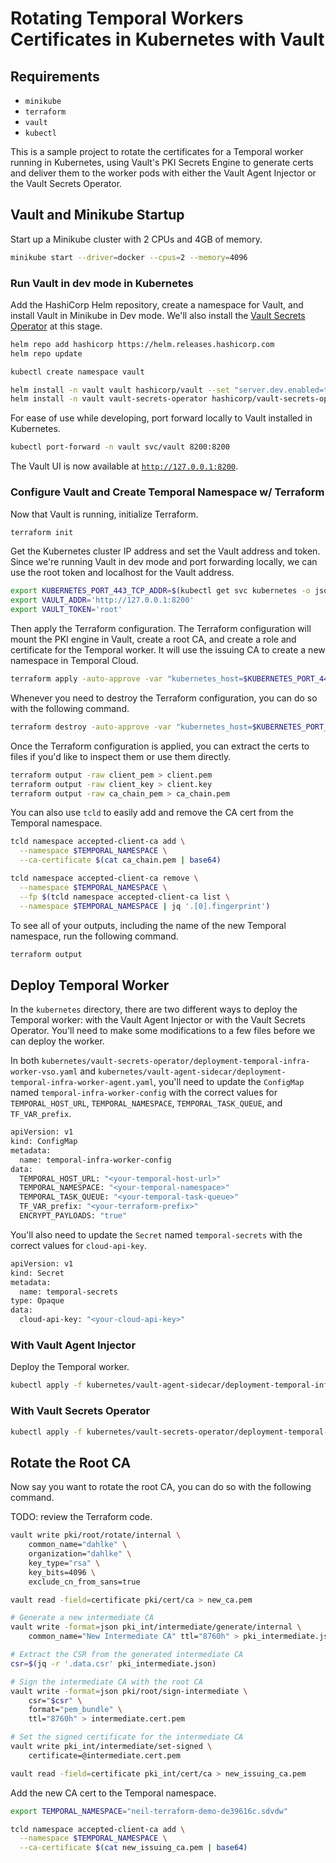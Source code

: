 # Rotating Temporal Workers Certificates in Kubernetes with Vault

## Requirements

- `minikube`
- `terraform`
- `vault`
- `kubectl`

This is a sample project to rotate the certificates for a Temporal worker running in Kubernetes,
using Vault's PKI Secrets Engine to generate certs and deliver them to the worker pods with either
the Vault Agent Injector or the Vault Secrets Operator.

## Vault and Minikube Startup

Start up a Minikube cluster with 2 CPUs and 4GB of memory.

```bash
minikube start --driver=docker --cpus=2 --memory=4096
```

### Run Vault in dev mode in Kubernetes

Add the HashiCorp Helm repository, create a namespace for Vault, and install Vault in Minikube in
Dev mode. We'll also install the [Vault Secrets Operator](https://github.com/hashicorp/vault-secrets-operator)
at this stage.

```bash
helm repo add hashicorp https://helm.releases.hashicorp.com
helm repo update

kubectl create namespace vault

helm install -n vault vault hashicorp/vault --set "server.dev.enabled=true"
helm install -n vault vault-secrets-operator hashicorp/vault-secrets-operator
```

For ease of use while developing, port forward locally to Vault installed in Kubernetes.

```bash
kubectl port-forward -n vault svc/vault 8200:8200
```

The Vault UI is now available at [`http://127.0.0.1:8200`](http://127.0.0.1:8200).

### Configure Vault and Create Temporal Namespace w/ Terraform

Now that Vault is running, initialize Terraform.

```bash
terraform init
```

Get the Kubernetes cluster IP address and set the Vault address and token. Since we're running Vault
in dev mode and port forwarding locally, we can use the root token and localhost for the Vault address.

```bash
export KUBERNETES_PORT_443_TCP_ADDR=$(kubectl get svc kubernetes -o jsonpath='{.spec.clusterIP}')
export VAULT_ADDR='http://127.0.0.1:8200'
export VAULT_TOKEN='root'
```

Then apply the Terraform configuration. The Terraform configuration will mount the PKI engine in Vault,
create a root CA, and create a role and certificate for the Temporal worker. It will use the issuing
CA to create a new namespace in Temporal Cloud.

```bash
terraform apply -auto-approve -var "kubernetes_host=$KUBERNETES_PORT_443_TCP_ADDR"
```

Whenever you need to destroy the Terraform configuration, you can do so with the following command.

```bash
terraform destroy -auto-approve -var "kubernetes_host=$KUBERNETES_PORT_443_TCP_ADDR"
```

Once the Terraform configuration is applied, you can extract the certs to files if you'd like to
inspect them or use them directly.

```bash
terraform output -raw client_pem > client.pem
terraform output -raw client_key > client.key
terraform output -raw ca_chain_pem > ca_chain.pem
```

You can also use `tcld` to easily add and remove the CA cert from the Temporal namespace.

```bash
tcld namespace accepted-client-ca add \
  --namespace $TEMPORAL_NAMESPACE \
  --ca-certificate $(cat ca_chain.pem | base64)

tcld namespace accepted-client-ca remove \
  --namespace $TEMPORAL_NAMESPACE \
  --fp $(tcld namespace accepted-client-ca list \
  --namespace $TEMPORAL_NAMESPACE | jq '.[0].fingerprint')
```

To see all of your outputs, including the name of the new Temporal namespace, run the following command.

```bash
terraform output
```

## Deploy Temporal Worker

In the `kubernetes` directory, there are two different ways to deploy the Temporal worker: with the
Vault Agent Injector or with the Vault Secrets Operator. You'll need to make some modifications to
a few files before we can deploy the worker.

In both `kubernetes/vault-secrets-operator/deployment-temporal-infra-worker-vso.yaml` and
`kubernetes/vault-agent-sidecar/deployment-temporal-infra-worker-agent.yaml`, you'll need to update
the `ConfigMap` named `temporal-infra-worker-config` with the correct values for `TEMPORAL_HOST_URL`,
`TEMPORAL_NAMESPACE`, `TEMPORAL_TASK_QUEUE`, and `TF_VAR_prefix`.

```bash
apiVersion: v1
kind: ConfigMap
metadata:
  name: temporal-infra-worker-config
data:
  TEMPORAL_HOST_URL: "<your-temporal-host-url>"
  TEMPORAL_NAMESPACE: "<your-temporal-namespace>"
  TEMPORAL_TASK_QUEUE: "<your-temporal-task-queue>"
  TF_VAR_prefix: "<your-terraform-prefix>"
  ENCRYPT_PAYLOADS: "true"
```

You'll also need to update the `Secret` named `temporal-secrets` with the correct values for
`cloud-api-key`.

```bash
apiVersion: v1
kind: Secret
metadata:
  name: temporal-secrets
type: Opaque
data:
  cloud-api-key: "<your-cloud-api-key>"
```

### With Vault Agent Injector

Deploy the Temporal worker.

```bash
kubectl apply -f kubernetes/vault-agent-sidecar/deployment-temporal-infra-worker-agent.yaml
```

### With Vault Secrets Operator

```bash
kubectl apply -f kubernetes/vault-secrets-operator/deployment-temporal-infra-worker-vso.yaml
```

## Rotate the Root CA

Now say you want to rotate the root CA, you can do so with the following command.

TODO: review the Terraform code.

```bash
vault write pki/root/rotate/internal \
    common_name="dahlke" \
    organization="dahlke" \
    key_type="rsa" \
    key_bits=4096 \
    exclude_cn_from_sans=true

vault read -field=certificate pki/cert/ca > new_ca.pem

# Generate a new intermediate CA
vault write -format=json pki_int/intermediate/generate/internal \
    common_name="New Intermediate CA" ttl="8760h" > pki_intermediate.json

# Extract the CSR from the generated intermediate CA
csr=$(jq -r '.data.csr' pki_intermediate.json)

# Sign the intermediate CA with the root CA
vault write -format=json pki/root/sign-intermediate \
    csr="$csr" \
    format="pem_bundle" \
    ttl="8760h" > intermediate.cert.pem

# Set the signed certificate for the intermediate CA
vault write pki_int/intermediate/set-signed \
    certificate=@intermediate.cert.pem

vault read -field=certificate pki_int/cert/ca > new_issuing_ca.pem
```

Add the new CA cert to the Temporal namespace.

```bash
export TEMPORAL_NAMESPACE="neil-terraform-demo-de39616c.sdvdw"

tcld namespace accepted-client-ca add \
  --namespace $TEMPORAL_NAMESPACE \
  --ca-certificate $(cat new_issuing_ca.pem | base64)
```
